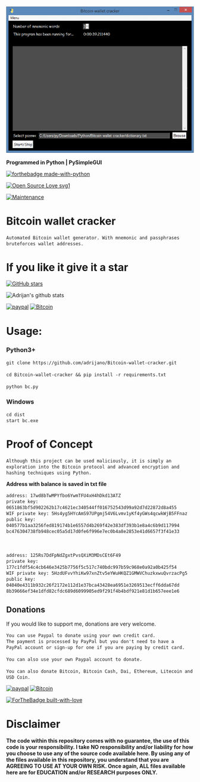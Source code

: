 ![Imgur](bc.gif)

**Programmed in Python | PySimpleGUI**


[![forthebadge made-with-python](http://ForTheBadge.com/images/badges/made-with-python.svg)](https://www.python.org/)

[![Open Source Love svg1](https://badges.frapsoft.com/os/v1/open-source.svg?v=103)](https://github.com/adrijano/Bitcoin-wallet-cracker/)

[![Maintenance](https://img.shields.io/badge/Maintained%3F-yes-green.svg)](https://github.com/adrijano/Bitcoin-wallet-cracker/graphs/commit-activity)


# Bitcoin wallet cracker
```
Automated Bitcoin wallet generator. With mnemonic and passphrases bruteforces wallet addresses.

```
# If you like it give it a star

[![GitHub stars](https://img.shields.io/github/stars/adrijano/Bitcoin-wallet-cracker.svg?style=social&label=Star&maxAge=0)](https://github.com/adrijano/Bitcoin-wallet-cracker/)

![Adrijan's github stats](https://github-readme-stats.vercel.app/api?username=adrijano&show_icons=true)

[![paypal](https://svgshare.com/i/Q0_.svg)](https://www.paypal.com/donate/?cmd=_s-xclick&hosted_button_id=PFB6A6HLAQHC2&source=url)  [![Bitcoin](https://svgshare.com/i/QBo.svg)](https://commerce.coinbase.com/checkout/149a6235-ec7e-4d3b-a1ae-b08c4f08b4f6)



# Usage:
### Python3+

```
git clone https://github.com/adrijano/Bitcoin-wallet-cracker.git

cd Bitcoin-wallet-cracker && pip install -r requirements.txt

python bc.py

```
### Windows
```
cd dist
start bc.exe
```
# Proof of Concept
```
Although this project can be used maliciously, it is simply an 
exploration into the Bitcoin protocol and advanced encryption and 
hashing techniques using Python.
```



**Address with balance is saved in txt file**
```
address: 17wd8bTwMPYfbo6YwmTFU4xH4hDkd13ATZ
private key: 0651863bf5d902262b17c4621ec340544ff016752543d99a92d7d22872d8a455
WIF private key: 5Hs4yg5HYcAmS97UPgmj54V6Lvmv1yKf4yGWs4qcwkWjB5FFnaz
public key: 040577b1aa3256fed819174b1e6557d4b269f42e383df393b1e8a4c6b9d117994
bc476304738fb948cec05a5d17d0fe6f996e7ec0b4a8e2853e41d6657f3f41e33



address: 125Rs7DdFpNdZgxtPvsQXiM3MDsCEt6F49
private key: 177c1fdf54c4cb646e3425b7756f5c517c740bdc997b59c968e0a92a0b425f54
WIF private key: 5HzdUFvvYhiKw97xnZtv5eYWuHKQZ1GMWVChuzkxwuQvrzacPg5
public key: 04040e4311b932c26f2172e112d1e37bca43428ea6951e3269513ecff6dda67dd
8b39666ef34e1dfd82cfdc689d6099905ed9f291f4b4bdf921e81d1b657eee1e6
```

## Donations
If you would like to support me, donations are very welcome.

```
You can use Paypal to donate using your own credit card. 
The payment is processed by PayPal but you don't need to have a
PayPal account or sign-up for one if you are paying by credit card.

You can also use your own Paypal account to donate.

You can also donate Bitcoin, Bitcoin Cash, Dai, Ethereum, Litecoin and USD Coin.
```
[![paypal](https://svgshare.com/i/Q0_.svg)](https://www.paypal.com/donate/?cmd=_s-xclick&hosted_button_id=PFB6A6HLAQHC2&source=url)  [![Bitcoin](https://svgshare.com/i/QBo.svg)](https://commerce.coinbase.com/checkout/149a6235-ec7e-4d3b-a1ae-b08c4f08b4f6)

[![ForTheBadge built-with-love](http://ForTheBadge.com/images/badges/built-with-love.svg)](https://github.com/adrijano/Bitcoin-wallet-cracker/)



# Disclaimer


**The code within this repository comes with no guarantee, the use of this code is your responsibility. I take NO responsibility and/or liability for how you choose to use any of the source code available here. By using any of the files available in this repository, you understand that you are AGREEING TO USE AT YOUR OWN RISK. Once again, ALL files available here are for EDUCATION and/or RESEARCH purposes ONLY.**


